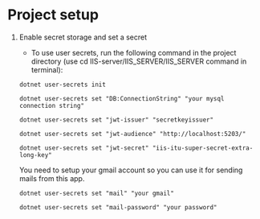 # Project setup

1. Enable secret storage and set a secret

   - To use user secrets, run the following command in the project directory (use cd IIS-server/IIS_SERVER/IIS_SERVER command in terminal):


   ```
   dotnet user-secrets init
   ```

   ```
   dotnet user-secrets set "DB:ConnectionString" "your mysql connection string"
   ```

   ```
   dotnet user-secrets set "jwt-issuer" "secretkeyissuer"  
   ```

   ```
   dotnet user-secrets set "jwt-audience" "http://localhost:5203/"  
   ```

   ```
   dotnet user-secrets set "jwt-secret" "iis-itu-super-secret-extra-long-key"
   ```
   
   You need to setup your gmail account so you can use it for sending mails from this app.
   ```
   dotnet user-secrets set "mail" "your gmail" 
   ```
   ```
   dotnet user-secrets set "mail-password" "your password"
   ```
